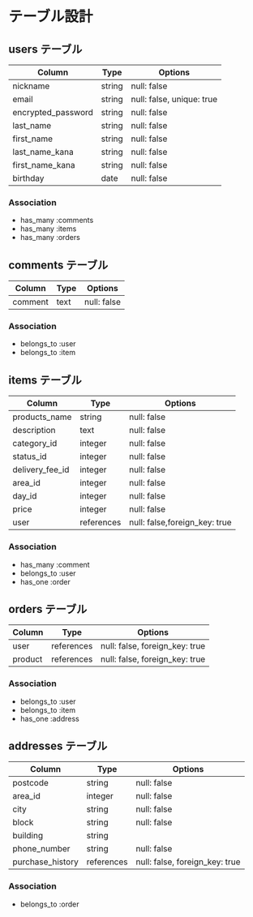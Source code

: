 # テーブル設計

## users テーブル

| Column             | Type    | Options                       |
| --------           | ------  | -----------                   |
| nickname           | string  | null: false                   |
| email              | string  | null: false, unique: true     |
| encrypted_password | string  | null: false                   |
| last_name          | string  | null: false                   |
| first_name         | string  | null: false                   |
| last_name_kana     | string  | null: false                   |
| first_name_kana    | string  | null: false                   |
| birthday           | date    | null: false                   |


### Association

- has_many :comments
- has_many :items
- has_many :orders



## comments テーブル

| Column    | Type   | Options     |
| ------    | ------ | ----------- |
| comment   | text   | null: false |

### Association

- belongs_to :user
- belongs_to :item

## items テーブル

| Column           | Type       | Options                        |
| ------           | ---------- | ------------------------------ |
| products_name    | string     | null: false                    |
| description      | text       | null: false                    |
| category_id      | integer    | null: false                    |
| status_id        | integer    | null: false                    |
| delivery_fee_id  |  integer   | null: false                     |
| area_id          | integer    | null: false                    |
| day_id           | integer    | null: false                    | 
| price            | integer    | null: false                    |
| user             | references | null: false,foreign_key: true   |





### Association

- has_many :comment
- belongs_to :user
- has_one :order
## orders テーブル

| Column            | Type       | Options     |
| -------           | ---------- | ----------- |
| user              | references | null: false, foreign_key: true |
| product           | references | null: false, foreign_key: true |



### Association
- belongs_to :user
- belongs_to :item
- has_one    :address


## addresses テーブル

| Column           | Type       | Options                        |
| ------           | ---------- | ------------------------------ |
| postcode         | string     | null: false                    |
| area_id          | integer    | null: false                    |
| city             | string     | null: false                    |
| block            | string     | null: false                    |
| building         | string     |                                |
| phone_number     | string     | null: false                    |
| purchase_history | references | null: false, foreign_key: true |



### Association

- belongs_to :order
